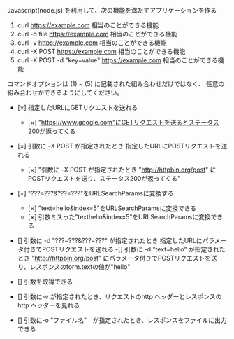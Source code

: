 
Javascript(node.js) を利用して、次の機能を満たすアプリケーションを作る

1. curl https://example.com 相当のことができる機能
2. curl -o file https://example.com 相当のことができる機能
3. curl -v  https://example.com 相当のことができる機能
4. curl -X POST https://example.com 相当のことができる機能
5. curl -X POST -d "key=value" https://example.com 相当のことができる機能

コマンドオプションは (1) ~ (5) に記載された組み合わせだけではなく、
任意の組み合わせができるようにしてください。


- [×] 指定したURLにGETリクエストを送れる
    - [×] "https://www.google.com"にGETリクエストを送るとステータス200が返ってくる


- [×] 引数に -X POST が指定されたとき 指定したURLにPOSTリクエストを送れる
    - [×] "引数に -X POST が指定されたとき "http://httpbin.org/post" に　POSTリクエストを送り、ステータス200が返ってくる"

- [×] "???=???&???=???"をURLSearchParamsに変換する
    - [×] "text=hello&index=5"をURLSearchParamsに変換できる
    - [×] 引数ミスった"texthello&index=5"をURLSearchParamsに変換できる

- [] 引数に -d "???=???&???=???" が指定されたとき 指定したURLにパラメータ付きでPOSTリクエストを送れる
    -[] 引数に -d "text=hello" が指定されたとき "http://httpbin.org/post" にパラメータ付きでPOSTリクエストを送り、レスポンスのform.textの値が"hello"

- [] 引数を取得できる

- [] 引数に-v が指定されたとき、リクエストのhttp ヘッダーとレスポンスのhttp ヘッダーを見れる
- [] 引数に-o "ファイル名"　が指定されたとき、レスポンスをファイルに出力できる
